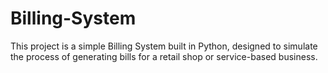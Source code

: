 # Billing-System
This project is a simple Billing System built in Python, designed to simulate the process of generating bills for a retail shop or service-based business.
